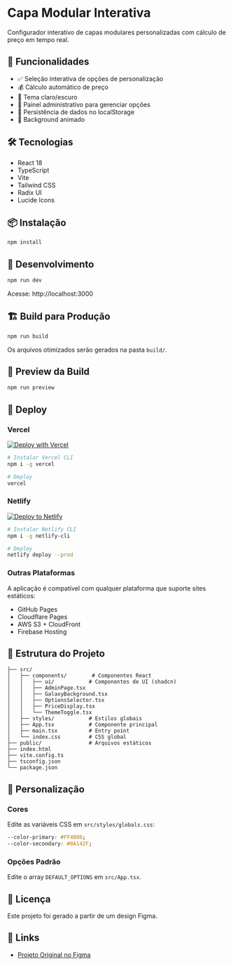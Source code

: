 # Capa Modular Interativa

Configurador interativo de capas modulares personalizadas com cálculo de preço em tempo real.

## 🚀 Funcionalidades

- ✅ Seleção interativa de opções de personalização
- 💰 Cálculo automático de preço
- 🎨 Tema claro/escuro
- 🔧 Painel administrativo para gerenciar opções
- 💾 Persistência de dados no localStorage
- 🌌 Background animado

## 🛠️ Tecnologias

- React 18
- TypeScript
- Vite
- Tailwind CSS
- Radix UI
- Lucide Icons

## 📦 Instalação

```bash
npm install
```

## 🏃 Desenvolvimento

```bash
npm run dev
```

Acesse: http://localhost:3000

## 🏗️ Build para Produção

```bash
npm run build
```

Os arquivos otimizados serão gerados na pasta `build/`.

## 👀 Preview da Build

```bash
npm run preview
```

## 🚀 Deploy

### Vercel

[![Deploy with Vercel](https://vercel.com/button)](https://vercel.com/new/clone?repository-url=https://github.com/seu-usuario/seu-repo)

```bash
# Instalar Vercel CLI
npm i -g vercel

# Deploy
vercel
```

### Netlify

[![Deploy to Netlify](https://www.netlify.com/img/deploy/button.svg)](https://app.netlify.com/start)

```bash
# Instalar Netlify CLI
npm i -g netlify-cli

# Deploy
netlify deploy --prod
```

### Outras Plataformas

A aplicação é compatível com qualquer plataforma que suporte sites estáticos:
- GitHub Pages
- Cloudflare Pages
- AWS S3 + CloudFront
- Firebase Hosting

## 📁 Estrutura do Projeto

```
├── src/
│   ├── components/        # Componentes React
│   │   ├── ui/           # Componentes de UI (shadcn)
│   │   ├── AdminPage.tsx
│   │   ├── GalaxyBackground.tsx
│   │   ├── OptionsSelector.tsx
│   │   ├── PriceDisplay.tsx
│   │   └── ThemeToggle.tsx
│   ├── styles/           # Estilos globais
│   ├── App.tsx           # Componente principal
│   ├── main.tsx          # Entry point
│   └── index.css         # CSS global
├── public/               # Arquivos estáticos
├── index.html
├── vite.config.ts
├── tsconfig.json
└── package.json
```

## 🎨 Personalização

### Cores

Edite as variáveis CSS em `src/styles/globals.css`:

```css
--color-primary: #FF4806;
--color-secondary: #0A142F;
```

### Opções Padrão

Edite o array `DEFAULT_OPTIONS` em `src/App.tsx`.

## 📝 Licença

Este projeto foi gerado a partir de um design Figma.

## 🔗 Links

- [Projeto Original no Figma](https://www.figma.com/design/Pa5VcVB5dtaQWE5jprP23d/Capa-Modular-Interativa)
